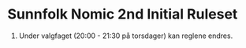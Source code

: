 # Sunnfolk Nomic 2nd Initial Ruleset

1. Under valgfaget (20:00 - 21:30 på torsdager) kan reglene endres.
